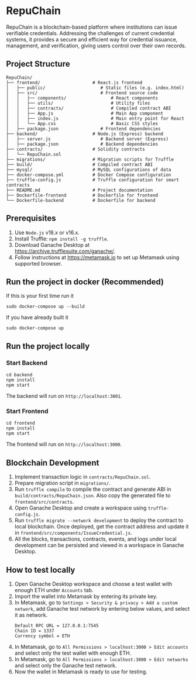 # RepuChain
RepuChain is a blockchain-based platform where institutions can issue verifiable credentials. Addressing the challenges of current credential systems, it provides a secure and efficient way for credential issuance, management, and verification, giving users control over their own records.

## Project Structure
```
RepuChain/
├── frontend/                    # React.js frontend
│   ├── public/                     # Static files (e.g. index.html)
│   ├── src/                        # Frontend source code
│   │   ├── components/                 # React components
│   │   ├── utils/                      # Utility files
│   │   ├── contracts/                  # Compiled contract ABI
│   │   ├── App.js                      # Main App component
│   │   ├── index.js                    # Main entry point for React
│   │   └── App.css                     # Basic CSS styles
│   ├── package.json                # Frontend dependencies
├── backend/                     # Node.js (Express) backend
│   ├── server.js                   # Backend server (Express)
│   ├── package.json                # Backend dependencies
├── contracts/                   # Solidity contracts
│   └── RepuChain.sol            
├── migrations/                  # Migration scripts for Truffle
├── build/                       # Compiled contract ABI
├── mysql/                       # MySQL configurations of data
├── docker-compose.yml           # Docker Compose configuration
├── truffle-config.js            # Truffle configuration for smart contracts
├── README.md                    # Project documentation
├── Dockerfile-frontend          # Dockerfile for frontend
└── Dockerfile-backend           # Dockerfile for backend
```

## Prerequisites
1. Use `Node.js` v18.x or v16.x.
2. Install Truffle: `npm install -g truffle`.
3. Download Ganache Desktop at https://archive.trufflesuite.com/ganache/.
4. Follow instructions at https://metamask.io to set up Metamask using supported browser.

## Run the project in docker (Recommended)
If this is your first time run it
```
sudo docker-compose up --build
```
If you have already built it
```
sudo docker-compose up
```

## Run the project locally
### Start Backend
```
cd backend
npm install
npm start
```
The backend will run on `http://localhost:3001`.
### Start Frontend
```
cd frontend
npm install
npm start
```
The frontend will run on `http://localhost:3000`.

## Blockchain Development
1. Implement transaction logic in `contracts/RepuChain.sol`.
2. Prepare migration script in `migrations/`.
3. Run `truffle compile` to compile the contract and generate ABI in `build/contracts/RepuChain.json`. Also copy the generated file to `frontend/src/contracts`.
4. Open Ganache Desktop and create a workspace using `truffle-config.js`.
5. Run `truffle migrate --network development` to deploy the contract to local blockchain. Once deployed, get the contract address and update it in `frontend/src/components/IssueCredential.js`.
6. All the blocks, transactions, contracts, events, and logs under local development can be persisted and viewed in a workspace in Ganache Desktop.

## How to test locally
1. Open Ganache Desktop workspace and choose a test wallet with enough ETH under `Accounts` tab.
2. Import the wallet into Metamask by entering its private key.
3. In Metamask, go to `Settings > Security & privacy > Add a custom network`, add Ganache test network by entering below values, and select it as network.
    ```
    Default RPC URL = 127.0.0.1:7545
    Chain ID = 1337
    Currency symbol = ETH
    ```
4. In Metamask, go to `All Permissions > localhost:3000 > Edit accounts` and select only the test wallet with enough ETH.
5. In Metamask, go to `All Permissions > localhost:3000 > Edit networks` and select only the Ganache test network.
6. Now the wallet in Metamask is ready to use for testing.

